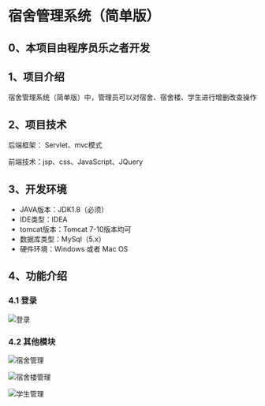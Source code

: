 # 宿舍管理系统（简单版）


## 0、本项目由程序员乐之者开发

## 1、项目介绍

宿舍管理系统（简单版）中，管理员可以对宿舍、宿舍楼、学生进行增删改查操作


## 2、项目技术

后端框架： Servlet、mvc模式

前端技术：jsp、css、JavaScript、JQuery

## 3、开发环境

- JAVA版本：JDK1.8（必须）
- IDE类型：IDEA
- tomcat版本：Tomcat 7-10版本均可
- 数据库类型：MySql（5.x） 
- 硬件环境：Windows 或者 Mac OS


## 4、功能介绍

### 4.1 登录

![登录](https://project-images-1256969109.cos.ap-chongqing.myqcloud.com/Typora-Images/202207181326980.jpg)

### 4.2 其他模块

![宿舍管理](https://project-images-1256969109.cos.ap-chongqing.myqcloud.com/Typora-Images/202207181326923.jpg)

![宿舍楼管理](https://project-images-1256969109.cos.ap-chongqing.myqcloud.com/Typora-Images/202207181326883.jpg)

![学生管理](https://project-images-1256969109.cos.ap-chongqing.myqcloud.com/Typora-Images/202207181326732.jpg)




